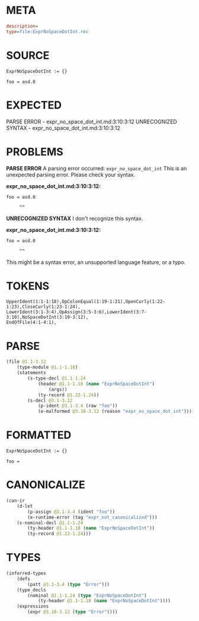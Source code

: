 # META
~~~ini
description=
type=file:ExprNoSpaceDotInt.roc
~~~
# SOURCE
~~~roc
ExprNoSpaceDotInt := {}

foo = asd.0
~~~
# EXPECTED
PARSE ERROR - expr_no_space_dot_int.md:3:10:3:12
UNRECOGNIZED SYNTAX - expr_no_space_dot_int.md:3:10:3:12
# PROBLEMS
**PARSE ERROR**
A parsing error occurred: `expr_no_space_dot_int`
This is an unexpected parsing error. Please check your syntax.

**expr_no_space_dot_int.md:3:10:3:12:**
```roc
foo = asd.0
```
         ^^


**UNRECOGNIZED SYNTAX**
I don't recognize this syntax.

**expr_no_space_dot_int.md:3:10:3:12:**
```roc
foo = asd.0
```
         ^^

This might be a syntax error, an unsupported language feature, or a typo.

# TOKENS
~~~zig
UpperIdent(1:1-1:18),OpColonEqual(1:19-1:21),OpenCurly(1:22-1:23),CloseCurly(1:23-1:24),
LowerIdent(3:1-3:4),OpAssign(3:5-3:6),LowerIdent(3:7-3:10),NoSpaceDotInt(3:10-3:12),
EndOfFile(4:1-4:1),
~~~
# PARSE
~~~clojure
(file @1.1-3.12
	(type-module @1.1-1.18)
	(statements
		(s-type-decl @1.1-1.24
			(header @1.1-1.18 (name "ExprNoSpaceDotInt")
				(args))
			(ty-record @1.22-1.24))
		(s-decl @3.1-3.12
			(p-ident @3.1-3.4 (raw "foo"))
			(e-malformed @3.10-3.12 (reason "expr_no_space_dot_int")))))
~~~
# FORMATTED
~~~roc
ExprNoSpaceDotInt := {}

foo = 
~~~
# CANONICALIZE
~~~clojure
(can-ir
	(d-let
		(p-assign @3.1-3.4 (ident "foo"))
		(e-runtime-error (tag "expr_not_canonicalized")))
	(s-nominal-decl @1.1-1.24
		(ty-header @1.1-1.18 (name "ExprNoSpaceDotInt"))
		(ty-record @1.22-1.24)))
~~~
# TYPES
~~~clojure
(inferred-types
	(defs
		(patt @3.1-3.4 (type "Error")))
	(type_decls
		(nominal @1.1-1.24 (type "ExprNoSpaceDotInt")
			(ty-header @1.1-1.18 (name "ExprNoSpaceDotInt"))))
	(expressions
		(expr @3.10-3.12 (type "Error"))))
~~~
